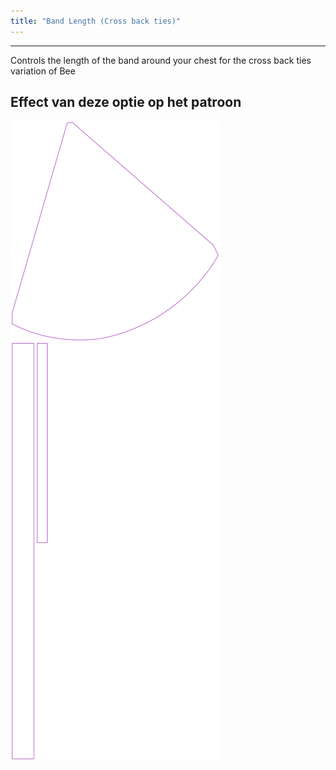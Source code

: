 ```yaml
---
title: "Band Length (Cross back ties)"
---
```


---

Controls the length of the band around your chest for the cross back ties variation of Bee

## Effect van deze optie op het patroon

![Deze afbeelding toont het effect van deze optie door meerdere varianten die een andere waarde hebben voor deze optie te vervangen](bee_bandlength_sample.svg "Effect van deze optie op het patroon")
